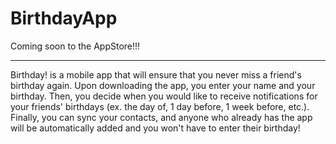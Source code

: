 # BirthdayApp

Coming soon to the AppStore!!!


---
Birthday! is a mobile app that will ensure that you never miss a friend's birthday again. Upon downloading the app, you enter your name and your birthday. Then, you decide when you would like to receive notifications for your friends' birthdays (ex. the day of, 1 day before, 1 week before, etc.). Finally, you can sync your contacts, and anyone who already has the app will be automatically added and you won't have to enter their birthday!
